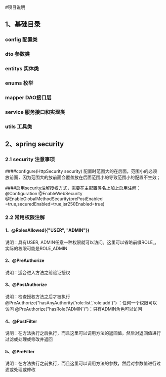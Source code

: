 #项目说明
## 1、基础目录
### config 配置类
### dto  参数类
### entitys 实体类
### enums 枚举
### mapper DAO接口层
### service 服务接口和实现类
### utils 工具类

## 2、spring security 

### 2.1 security 注意事项
####configure(HttpSecurity security) 配置时范围大的在后面，范围小的必须放前面，因为范围大的放前面会覆盖放在后面范围小的导致范围小的配置不生效；

####启用security注解授权方式，需要在主配置类名上加上启用注解：
 @Configuration
 @EnableWebSecurity
 @EnableGlobalMethodSecurity(prePostEnabled =true,securedEnabled=true,jsr250Enabled=true)
   
### 2.2 常用权限注解
#### 1、@RolesAllowed({"USER", "ADMIN"})
说明：具有USER, ADMIN任意一种权限就可以访问。这里可以省略前缀ROLE_，实际的权限可能是ROLE_ADMIN

#### 2、@PreAuthorize 
说明：适合进入方法之前验证授权

#### 3、@PostAuthorize  
说明：检查授权方法之后才被执行
@PreAuthorize("hasAnyAuthority('role:list','role:add')") ：任何一个权限可以访问
@PreAuthorize("hasRole('ADMIN')")：只有ADMIN角色可以访问

#### 4、@PostFilter  
说明：在方法执行之后执行，而且这里可以调用方法的返回值，然后对返回值进行过滤或处理或修改并返回

#### 5、@PreFilter  
说明：在方法执行之前执行，而且这里可以调用方法的参数，然后对参数值进行过滤或处理或修改
